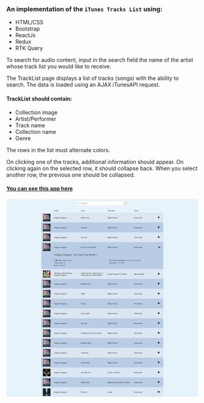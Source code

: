 ###  An implementation of the `iTunes Tracks List` using:
- HTML/CSS
- Bootstrap
- ReactJs
- Redux
- RTK Query


To search for audio content, input in the search field the name of the artist whose track list
you would like to receive.

The TrackList page displays a list of tracks (songs) with the ability to search.
The data is loaded using an AJAX iTunesAPI request.

#### TrackList should contain:

- Collection image
- Artist/Performer
- Track name
- Collection name
- Genre

The rows in the list must alternate colors.

On clicking one of the tracks, additional information should appear.
On clicking again on the selected row, it should collapse back. When you select another row, the previous one should be collapsed.

#### [You can see this app here](https://i-tunes-music-search.vercel.app/)

![Alt-текст](./src/assets/images/example.png)
